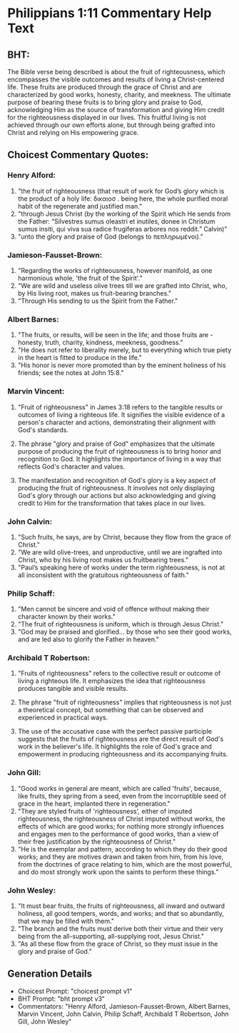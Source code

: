 # Philippians 1:11 Commentary Help Text

## BHT:
The Bible verse being described is about the fruit of righteousness, which encompasses the visible outcomes and results of living a Christ-centered life. These fruits are produced through the grace of Christ and are characterized by good works, honesty, charity, and meekness. The ultimate purpose of bearing these fruits is to bring glory and praise to God, acknowledging Him as the source of transformation and giving Him credit for the righteousness displayed in our lives. This fruitful living is not achieved through our own efforts alone, but through being grafted into Christ and relying on His empowering grace.

## Choicest Commentary Quotes:
### Henry Alford:
1. "the fruit of righteousness (that result of work for God’s glory which is the product of a holy life: δικαιοσ . being here, the whole purified moral habit of the regenerate and justified man."
2. "through Jesus Christ (by the working of the Spirit which He sends from the Father: “Silvestres sumus oleastri et inutiles, donee in Christum sumus insiti, qui viva sua radice frugiferas arbores nos reddit.” Calvin)"
3. "unto the glory and praise of God (belongs to πεπληρωμένοι)."

### Jamieson-Fausset-Brown:
1. "Regarding the works of righteousness, however manifold, as one harmonious whole, 'the fruit of the Spirit'." 
2. "We are wild and useless olive trees till we are grafted into Christ, who, by His living root, makes us fruit-bearing branches." 
3. "Through His sending to us the Spirit from the Father."

### Albert Barnes:
1. "The fruits, or results, will be seen in the life; and those fruits are - honesty, truth, charity, kindness, meekness, goodness."
2. "He does not refer to liberality merely, but to everything which true piety in the heart is fitted to produce in the life."
3. "His honor is never more promoted than by the eminent holiness of his friends; see the notes at John 15:8."

### Marvin Vincent:
1. "Fruit of righteousness" in James 3:18 refers to the tangible results or outcomes of living a righteous life. It signifies the visible evidence of a person's character and actions, demonstrating their alignment with God's standards.

2. The phrase "glory and praise of God" emphasizes that the ultimate purpose of producing the fruit of righteousness is to bring honor and recognition to God. It highlights the importance of living in a way that reflects God's character and values.

3. The manifestation and recognition of God's glory is a key aspect of producing the fruit of righteousness. It involves not only displaying God's glory through our actions but also acknowledging and giving credit to Him for the transformation that takes place in our lives.

### John Calvin:
1. "Such fruits, he says, are by Christ, because they flow from the grace of Christ."
2. "We are wild olive-trees, and unproductive, until we are ingrafted into Christ, who by his living root makes us fruitbearing trees."
3. "Paul’s speaking here of works under the term righteousness, is not at all inconsistent with the gratuitous righteousness of faith."

### Philip Schaff:
1. "Men cannot be sincere and void of offence without making their character known by their works."
2. "The fruit of righteousness is uniform, which is through Jesus Christ."
3. "God may be praised and glorified... by those who see their good works, and are led also to glorify the Father in heaven."

### Archibald T Robertson:
1. "Fruits of righteousness" refers to the collective result or outcome of living a righteous life. It emphasizes the idea that righteousness produces tangible and visible results.

2. The phrase "fruit of righteousness" implies that righteousness is not just a theoretical concept, but something that can be observed and experienced in practical ways.

3. The use of the accusative case with the perfect passive participle suggests that the fruits of righteousness are the direct result of God's work in the believer's life. It highlights the role of God's grace and empowerment in producing righteousness and its accompanying fruits.

### John Gill:
1. "Good works in general are meant, which are called 'fruits', because, like fruits, they spring from a seed, even from the incorruptible seed of grace in the heart, implanted there in regeneration."
2. "They are styled fruits of 'righteousness', either of imputed righteousness, the righteousness of Christ imputed without works, the effects of which are good works; for nothing more strongly influences and engages men to the performance of good works, than a view of their free justification by the righteousness of Christ."
3. "He is the exemplar and pattern, according to which they do their good works; and they are motives drawn and taken from him, from his love, from the doctrines of grace relating to him, which are the most powerful, and do most strongly work upon the saints to perform these things."

### John Wesley:
1. "It must bear fruits, the fruits of righteousness, all inward and outward holiness, all good tempers, words, and works; and that so abundantly, that we may be filled with them."
2. "The branch and the fruits must derive both their virtue and their very being from the all-supporting, all-supplying root, Jesus Christ."
3. "As all these flow from the grace of Christ, so they must issue in the glory and praise of God."


## Generation Details
- Choicest Prompt: "choicest prompt v1"
- BHT Prompt: "bht prompt v3"
- Commentators: "Henry Alford, Jamieson-Fausset-Brown, Albert Barnes, Marvin Vincent, John Calvin, Philip Schaff, Archibald T Robertson, John Gill, John Wesley"
